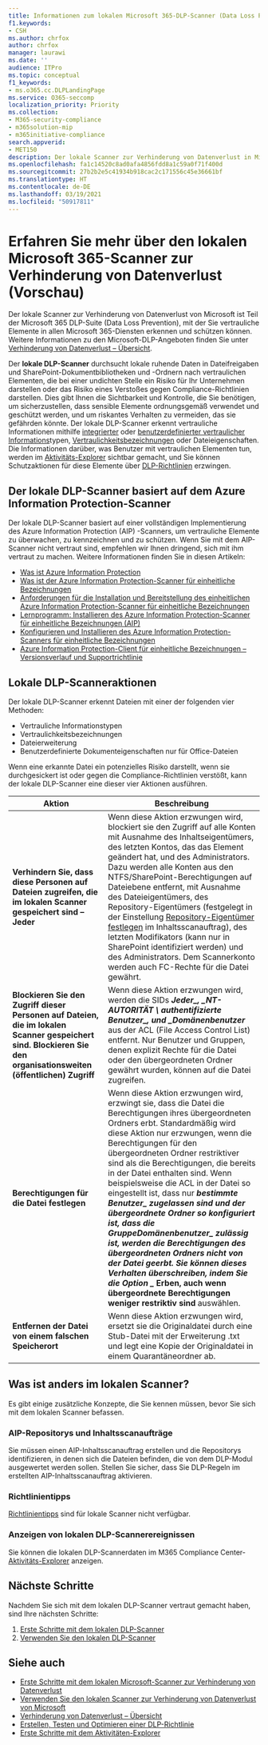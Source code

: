 ```yaml
---
title: Informationen zum lokalen Microsoft 365-DLP-Scanner (Data Loss Prevention, Verhinderung von Datenverlust) (Vorschau)
f1.keywords:
- CSH
ms.author: chrfox
author: chrfox
manager: laurawi
ms.date: ''
audience: ITPro
ms.topic: conceptual
f1_keywords:
- ms.o365.cc.DLPLandingPage
ms.service: O365-seccomp
localization_priority: Priority
ms.collection:
- M365-security-compliance
- m365solution-mip
- m365initiative-compliance
search.appverid:
- MET150
description: Der lokale Scanner zur Verhinderung von Datenverlust in Microsoft 365 erweitert die Überwachung von Dateiaktivitäten und Schutzmaßnahmen für diese Dateien auf lokale Dateifreigaben sowie SharePoint-Ordner und Dokumentbibliotheken. Dateien werden mit dem Azure Information Protection (AIP) -Scanner gescannt und geschützt
ms.openlocfilehash: fa1c14520c8ad0afa4856fdd8a1c59a0f71f400d
ms.sourcegitcommit: 27b2b2e5c41934b918cac2c171556c45e36661bf
ms.translationtype: HT
ms.contentlocale: de-DE
ms.lasthandoff: 03/19/2021
ms.locfileid: "50917811"
---
```

# <a name="learn-about-the-microsoft-365-data-loss-prevention-on-premises-scanner-preview"></a>Erfahren Sie mehr über den lokalen Microsoft 365-Scanner zur Verhinderung von Datenverlust (Vorschau)

Der lokale Scanner zur Verhinderung von Datenverlust von Microsoft ist Teil der Microsoft 365 DLP-Suite (Data Loss Prevention), mit der Sie vertrauliche Elemente in allen Microsoft 365-Diensten erkennen und schützen können. Weitere Informationen zu den Microsoft-DLP-Angeboten finden Sie unter [Verhinderung von Datenverlust – Übersicht](data-loss-prevention-policies.md).

Der **lokale DLP-Scanner** durchsucht lokale ruhende Daten in Dateifreigaben und SharePoint-Dokumentbibliotheken und -Ordnern nach vertraulichen Elementen, die bei einer undichten Stelle ein Risiko für Ihr Unternehmen darstellen oder das Risiko eines Verstoßes gegen Compliance-Richtlinien darstellen. Dies gibt Ihnen die Sichtbarkeit und Kontrolle, die Sie benötigen, um sicherzustellen, dass sensible Elemente ordnungsgemäß verwendet und geschützt werden, und um riskantes Verhalten zu vermeiden, das sie gefährden könnte. Der lokale DLP-Scanner erkennt vertrauliche Informationen mithilfe [integrierter](sensitive-information-type-entity-definitions.md) oder [benutzerdefinierter vertraulicher Informations](create-a-custom-sensitive-information-type.md)typen, [Vertraulichkeitsbezeichnungen](sensitivity-labels.md) oder Dateieigenschaften. Die Informationen darüber, was Benutzer mit vertraulichen Elementen tun, werden im [Aktivitäts-Explorer](data-classification-activity-explorer.md) sichtbar gemacht, und Sie können Schutzaktionen für diese Elemente über [DLP-Richtlinien](create-test-tune-dlp-policy.md) erzwingen.

## <a name="the-dlp-on-premises-scanner-relies-on-azure-information-protection-scanner"></a>Der lokale DLP-Scanner basiert auf dem Azure Information Protection-Scanner

Der lokale DLP-Scanner basiert auf einer vollständigen Implementierung des Azure Information Protection (AIP) -Scanners, um vertrauliche Elemente zu überwachen, zu kennzeichnen und zu schützen. Wenn Sie mit dem AIP-Scanner nicht vertraut sind, empfehlen wir Ihnen dringend, sich mit ihm vertraut zu machen. Weitere Informationen finden Sie in diesen Artikeln:

- [Was ist Azure Information Protection](/azure/information-protection/what-is-information-protection)
- [Was ist der Azure Information Protection-Scanner für einheitliche Bezeichnungen](/azure/information-protection/deploy-aip-scanner)
- [Anforderungen für die Installation und Bereitstellung des einheitlichen Azure Information Protection-Scanner für einheitliche Bezeichnungen](/azure/information-protection/deploy-aip-scanner-prereqs)
- [Lernprogramm: Installieren des Azure Information Protection-Scanner für einheitliche Bezeichnungen (AIP)](/azure/information-protection/tutorial-install-scanner)
- [Konfigurieren und Installieren des Azure Information Protection-Scanners für einheitliche Bezeichnungen](/azure/information-protection/deploy-aip-scanner-configure-install)
- [ Azure Information Protection-Client für einheitliche Bezeichnungen – Versionsverlauf und Supportrichtlinie](/azure/information-protection/rms-client/unifiedlabelingclient-version-release-history)

## <a name="dlp-on-premises-scanner-actions"></a>Lokale DLP-Scanneraktionen

Der lokale DLP-Scanner erkennt Dateien mit einer der folgenden vier Methoden:

- Vertrauliche Informationstypen
- Vertraulichkeitsbezeichnungen
- Dateierweiterung
- Benutzerdefinierte Dokumenteigenschaften nur für Office-Dateien 

Wenn eine erkannte Datei ein potenzielles Risiko darstellt, wenn sie durchgesickert ist oder gegen die Compliance-Richtlinien verstößt, kann der lokale DLP-Scanner eine dieser vier Aktionen ausführen.

|Aktion |Beschreibung  |
|---------|---------|
|**Verhindern Sie, dass diese Personen auf Dateien zugreifen, die im lokalen Scanner gespeichert sind – Jeder** | Wenn diese Aktion erzwungen wird, blockiert sie den Zugriff auf alle Konten mit Ausnahme des Inhaltseigentümers, des letzten Kontos, das das Element geändert hat, und des Administrators. Dazu werden alle Konten aus den NTFS/SharePoint-Berechtigungen auf Dateiebene entfernt, mit Ausnahme des Dateieigentümers, des Repository-Eigentümers (festgelegt in der Einstellung [Repository-Eigentümer festlegen](/azure/information-protection/deploy-aip-scanner-configure-install#use-a-data-loss-prevention-dlp-policy-public-preview) im Inhaltsscanauftrag), des letzten Modifikators (kann nur in SharePoint identifiziert werden) und des Administrators. Dem Scannerkonto werden auch FC-Rechte für die Datei gewährt.|
|**Blockieren Sie den Zugriff dieser Personen auf Dateien, die im lokalen Scanner gespeichert sind. Blockieren Sie den organisationsweiten (öffentlichen) Zugriff**    |Wenn diese Aktion erzwungen wird, werden die SIDs **_Jeder_*_, _*_NT-AUTORITÄT \ authentifizierte Benutzer_*_, und _*_Domänenbenutzer_** aus der ACL (File Access Control List) entfernt. Nur Benutzer und Gruppen, denen explizit Rechte für die Datei oder den übergeordneten Ordner gewährt wurden, können auf die Datei zugreifen.|
|**Berechtigungen für die Datei festlegen**|Wenn diese Aktion erzwungen wird, erzwingt sie, dass die Datei die Berechtigungen ihres übergeordneten Ordners erbt. Standardmäßig wird diese Aktion nur erzwungen, wenn die Berechtigungen für den übergeordneten Ordner restriktiver sind als die Berechtigungen, die bereits in der Datei enthalten sind. Wenn beispielsweise die ACL in der Datei so eingestellt ist, dass nur **_bestimmte Benutzer_*_ zugelassen sind und der übergeordnete Ordner so konfiguriert ist, dass die Gruppe*_Domänenbenutzer_*_ zulässig ist, werden die Berechtigungen des übergeordneten Ordners nicht von der Datei geerbt. Sie können dieses Verhalten überschreiben, indem Sie die Option _* Erben, auch wenn übergeordnete Berechtigungen weniger restriktiv sind** auswählen.|
|**Entfernen der Datei von einem falschen Speicherort**|Wenn diese Aktion erzwungen wird, ersetzt sie die Originaldatei durch eine Stub-Datei mit der Erweiterung .txt und legt eine Kopie der Originaldatei in einem Quarantäneordner ab. 

## <a name="whats-different-in-the-on-premises-scanner"></a>Was ist anders im lokalen Scanner?

Es gibt einige zusätzliche Konzepte, die Sie kennen müssen, bevor Sie sich mit dem lokalen Scanner befassen.

### <a name="aip-repositories-and-content-scan-jobs"></a>AIP-Repositorys und Inhaltsscanaufträge

Sie müssen einen AIP-Inhaltsscanauftrag erstellen und die Repositorys identifizieren, in denen sich die Dateien befinden, die von dem DLP-Modul ausgewertet werden sollen. Stellen Sie sicher, dass Sie DLP-Regeln im erstellten AIP-Inhaltsscanauftrag aktivieren.

### <a name="policy-tips"></a>Richtlinientipps

[Richtlinientipps](use-notifications-and-policy-tips.md) sind für lokale Scanner nicht verfügbar.


### <a name="viewing-dlp-on-premises-scanner-events"></a>Anzeigen von lokalen DLP-Scannerereignissen

Sie können die lokalen DLP-Scannerdaten im M365 Compliance Center-[Aktivitäts-Explorer](data-classification-activity-explorer.md) anzeigen. 

## <a name="next-steps"></a>Nächste Schritte

Nachdem Sie sich mit dem lokalen DLP-Scanner vertraut gemacht haben, sind Ihre nächsten Schritte:

1. [Erste Schritte mit dem lokalen DLP-Scanner](dlp-on-premises-scanner-get-started.md)
2. [Verwenden Sie den lokalen DLP-Scanner](dlp-on-premises-scanner-use.md)

## <a name="see-also"></a>Siehe auch

- [Erste Schritte mit dem lokalen Microsoft-Scanner zur Verhinderung von Datenverlust](dlp-on-premises-scanner-get-started.md)
- [Verwenden Sie den lokalen Scanner zur Verhinderung von Datenverlust von Microsoft](dlp-on-premises-scanner-use.md)
- [Verhinderung von Datenverlust – Übersicht](data-loss-prevention-policies.md)
- [Erstellen, Testen und Optimieren einer DLP-Richtlinie](create-test-tune-dlp-policy.md)
- [Erste Schritte mit dem Aktivitäten-Explorer](data-classification-activity-explorer.md)